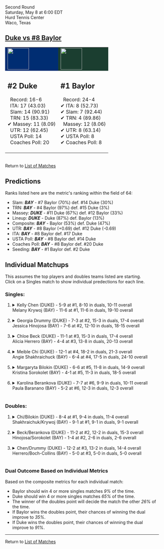 Second Round  
Saturday, May 8 at 6:00 EDT  
Hurd Tennis Center  
Waco, Texas  
## [Duke vs #8 Baylor](https://www.ncaa.com/game/5833682)  

<table><tr style="background-color: #d9d9d9 !important"><td style="background-color: #002D72 !important"><img src="https://www.ncaa.com/sites/default/files/images/logos/schools/d/duke.70.png" width="70" height="70" /></td><td style="background-color: #1B3E30 !important"><img src="https://www.ncaa.com/sites/default/files/images/logos/schools/b/baylor.70.png" width="70" height="70" /></td></tr><tr>
<td>  

<h2>#2 Duke</h2>  
&nbsp; Record: 16-6<br>  
&nbsp; ITA: 17 (43.03)<br>  
&nbsp; Slam: 14 (90.91)<br>  
&nbsp; TRN: 15 (83.33)<br>  
&#10004; Massey: 11 (8.09)<br>  
&nbsp; UTR: 12 (62.45)<br>  
&nbsp; USTA Poll: 14<br>  
&nbsp; Coaches Poll: 20<br>  
<br>  

</td>
<td>  

<h2>#1 Baylor</h2>  
&nbsp; Record: 24-4<br>  
&#10004; ITA: 8 (52.73)<br>  
&#10004; Slam: 7 (92.44)<br>  
&#10004; TRN: 4 (89.86)<br>  
&nbsp; Massey: 12 (8.06)<br>  
&#10004; UTR: 8 (63.14)<br>  
&#10004; USTA Poll: 8<br>  
&#10004; Coaches Poll: 8<br>  
<br>  

</td>
</tr></table>  


<br>Return to [List of Matches](../index.md)  

## Predictions  

Ranks listed here are the metric's ranking within the field of 64:  
- Slam: ***BAY*** - #7 Baylor (70%) def. #14 Duke (30%)  
- TRN: ***BAY*** - #4 Baylor (97%) def. #15 Duke (3%)  
- Massey: ***DUKE*** - #11 Duke (67%) def. #12 Baylor (33%)  
- Lineup: ***DUKE*** - Duke (87%) def. Baylor (13%)  
- Composite: ***BAY*** - Baylor (53%) def. Duke (47%)  
- UTR: ***BAY*** - #8 Baylor (+0.69) def. #12 Duke (-0.69)  
- ITA: ***BAY*** - #8 Baylor def. #17 Duke  
- USTA Poll: ***BAY*** - #8 Baylor def. #14 Duke  
- Coaches Poll: ***BAY*** - #8 Baylor def. #20 Duke  
- Seeding: ***BAY*** - #1 Baylor def. #2 Duke  

## Individual Matchups  
This assumes the top players and doubles teams listed are starting.  
Click on a Singles match to show individual predections for each line.  

### Singles:  

<ol>
<li><details>
<summary markdown="span">Kelly Chen (DUKE) - 5-9 at #1, 8-10 in duals, 10-11 overall<br>Melany Krywoj (BAY) - 11-6 at #1, 11-6 in duals, 19-10 overall</summary>
<h4>Predictions</h4><ul>
<li>Slam: <b><i>DUKE</i></b> - Chen (66%) def. Krywoj (34%)</li>  
<li>TRN: <b><i>DUKE</i></b> - Chen (62%) def. Krywoj (38%)</li>  
<li>Massey: <b><i>DUKE</i></b> - Chen (59%) def. Krywoj (41%)</li>  
<li>UTR: <b><i>BAY</i></b> - Krywoj (62%) def. Chen (38%)</li>  
<li>Composite: <b><i>DUKE</i></b> - Chen (55%) def. Krywoj (45%)</li>  
<li>ITA: <b><i>DUKE</i></b> - Chen (12.42) def. Krywoj (8.77)</li>  
</ul>
</details>&nbsp;</li>
<li><details>
<summary markdown="span">Georgia Drummy (DUKE) - 7-3 at #2, 15-3 in duals, 17-4 overall<br>Jessica Hinojosa (BAY) - 7-6 at #2, 12-10 in duals, 18-15 overall</summary>
<h4>Predictions</h4><ul>
<li>Slam: <b><i>DUKE</i></b> - Drummy (90%) def. Hinojosa (10%)</li>  
<li>TRN: <b><i>DUKE</i></b> - Drummy (88%) def. Hinojosa (12%)</li>  
<li>Massey: <b><i>DUKE</i></b> - Drummy (95%) def. Hinojosa (5%)</li>  
<li>UTR: <b><i>DUKE</i></b> - Drummy (92%) def. Hinojosa (8%)</li>  
<li>Composite: <b><i>DUKE</i></b> - Drummy (90%) def. Hinojosa (10%)</li>  
<li>ITA: <b><i>DUKE</i></b> - Drummy (24.14) def. Hinojosa (3.62)</li>  
</ul>
</details>&nbsp;</li>
<li><details>
<summary markdown="span">Chloe Beck (DUKE) - 11-1 at #3, 15-3 in duals, 17-4 overall<br>Alicia Herrero (BAY) - 4-4 at #3, 13-8 in duals, 20-13 overall</summary>
<h4>Predictions</h4><ul>
<li>Slam: <b><i>DUKE</i></b> - Beck (75%) def. Herrero (25%)</li>  
<li>TRN: <b><i>DUKE</i></b> - Beck (78%) def. Herrero (22%)</li>  
<li>Massey: <b><i>DUKE</i></b> - Beck (78%) def. Herrero (22%)</li>  
<li>UTR: <b><i>DUKE</i></b> - Beck (73%) def. Herrero (27%)</li>  
<li>Composite: <b><i>DUKE</i></b> - Beck (75%) def. Herrero (25%)</li>  
<li>ITA: <b><i>DUKE</i></b> - Beck (15.35) def. Herrero (2.87)</li>  
</ul>
</details>&nbsp;</li>
<li><details>
<summary markdown="span">Meible Chi (DUKE) - 12-1 at #4, 18-2 in duals, 21-3 overall<br>Angie Shakhraichuck (BAY) - 6-4 at #4, 17-5 in duals, 24-10 overall</summary>
<h4>Predictions</h4><ul>
<li>Slam: <b><i>DUKE</i></b> - Chi (81%) def. Shakhraichuck (19%)</li>  
<li>TRN: <b><i>DUKE</i></b> - Chi (87%) def. Shakhraichuck (13%)</li>  
<li>Massey: <b><i>DUKE</i></b> - Chi (76%) def. Shakhraichuck (24%)</li>  
<li>UTR: <b><i>DUKE</i></b> - Chi (82%) def. Shakhraichuck (18%)</li>  
<li>Composite: <b><i>DUKE</i></b> - Chi (81%) def. Shakhraichuck (19%)</li>  
<li>ITA: <b><i>DUKE</i></b> - Chi (15.20) def. Shakhraichuck (1.88)</li>  
</ul>
</details>&nbsp;</li>
<li><details>
<summary markdown="span">Margaryta Bilokin (DUKE) - 6-6 at #5, 11-8 in duals, 14-9 overall<br>Kristina Sorokolet (BAY) - 4-1 at #5, 11-3 in duals, 18-5 overall</summary>
<h4>Predictions</h4><ul>
<li>Slam: <b><i>DUKE</i></b> - Bilokin (70%) def. Sorokolet (30%)</li>  
<li>TRN: <b><i>DUKE</i></b> - Bilokin (68%) def. Sorokolet (32%)</li>  
<li>Massey: <b><i>DUKE</i></b> - Bilokin (64%) def. Sorokolet (36%)</li>  
<li>UTR: <b><i>DUKE</i></b> - Bilokin (81%) def. Sorokolet (19%)</li>  
<li>Composite: <b><i>DUKE</i></b> - Bilokin (70%) def. Sorokolet (30%)</li>  
<li>ITA: <b><i>DUKE</i></b> - Bilokin (2.72) def. Sorokolet (1.95)</li>  
</ul>
</details>&nbsp;</li>
<li><details>
<summary markdown="span">Karolina Berankova (DUKE) - 7-7 at #6, 9-9 in duals, 10-11 overall<br>Paula Baranano (BAY) - 5-2 at #6, 12-3 in duals, 12-3 overall</summary>
<h4>Predictions</h4><ul>
<li>Slam: <b><i>BAY</i></b> - Baranano (90%) def. Berankova (10%)</li>  
<li>TRN: <b><i>BAY</i></b> - Baranano (92%) def. Berankova (8%)</li>  
<li>Massey: <b><i>BAY</i></b> - Baranano (87%) def. Berankova (13%)</li>  
<li>UTR: <b><i>BAY</i></b> - Baranano (92%) def. Berankova (8%)</li>  
<li>Composite: <b><i>BAY</i></b> - Baranano (90%) def. Berankova (10%)</li>  
<li>ITA: <b><i>BAY</i></b> - Baranano (2.52) def. Berankova (0.00)</li>  
</ul>
</details>&nbsp;</li>
</ol>

### Doubles:  

<ol>
<li><details>
<summary markdown="span">Chi/Bilokin (DUKE) - 8-4 at #1, 9-4 in duals, 11-4 overall<br>Shakhraichuk/Krywoj (BAY) - 9-1 at #1, 9-1 in duals, 9-1 overall</summary>
<br>Sorry, we don't have any metrics for this match
</details>&nbsp;</li>
<li><details>
<summary markdown="span">Beck/Berankova (DUKE) - 11-2 at #2, 12-2 in duals, 15-3 overall<br>Hinojosa/Sorokolet (BAY) - 1-4 at #2, 2-6 in duals, 2-6 overall</summary>
<br>Sorry, we don't have any metrics for this match
</details>&nbsp;</li>
<li><details>
<summary markdown="span">Chen/Drummy (DUKE) - 12-2 at #3, 13-2 in duals, 14-4 overall<br>Herrero/Boch-Collins (BAY) - 5-0 at #3, 5-0 in duals, 5-0 overall</summary>
<br>Sorry, we don't have any metrics for this match
</details>&nbsp;</li>
</ol>

### Dual Outcome Based on Individual Metrics  
  
Based on the composite metrics for each individual match:  
- Baylor should win 4 or more singles matches _9%_ of the time.  
- Duke should win 4 or more singles matches _65%_ of the time.  
- The winner of the doubles point will decide the match the other _26%_ of the time.  
- If Baylor wins the doubles point, their chances of winning the dual improve to _35%_.  
- If Duke wins the doubles point, their chances of winning the dual improve to _91%_.  
  
------

Return to [List of Matches](../index.md)  
